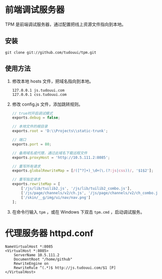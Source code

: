 前端调试服务器
=================================================

TPM 是前端调试服务器，通过配置把线上资源文件指向到本地。

## 安装

```
git clone git://github.com/tudouui/tpm.git
```

## 使用方法

1. 修改本地 hosts 文件，把域名指向到本地。

	```
	127.0.0.1 js.tudouui.com
	127.0.0.1 css.tudouui.com
	```

2. 修改 config.js 文件，添加跳转规则。

	```js
	// true时开启调试模式
	exports.debug = false;

	// 本地文件的根目录
	exports.root = 'D:\\Projects\\static-trunk';

	// 端口
	exports.port = 80;

	// 备用域名或代理，通过此域名下载远程文件
	exports.proxyHost = 'http://10.5.111.2:8085';

	// 重写所有请求
	exports.globalRewriteMap = [/([^?]+)_\d+(\.(?:js|css))/, '$1$2'];

	// 重写指定请求
	exports.rewriteMap = [
		['/js/lib/tuilib2.js', '/js/lib/tuilib2_combo.js'],
		['/js/page/channels/v2/ch.js', '/js/page/channels/v2/ch_combo.js'],
		['/skin/__g/img/ui/nav/nav.png']
	];
	```

3. 在命令行输入 `tpm` ，或在 Windows 下双击 `tpm.cmd` ，启动调试服务。

代理服务器 httpd.conf
=================================================

```
NameVirtualHost *:8085
<VirtualHost *:8085>
	ServerName 10.5.111.2
	DocumentRoot "/home/github"
	RewriteEngine on
	RewriteRule ^(.*)$ http://js.tudouui.com/$1 [P]
</VirtualHost>
```